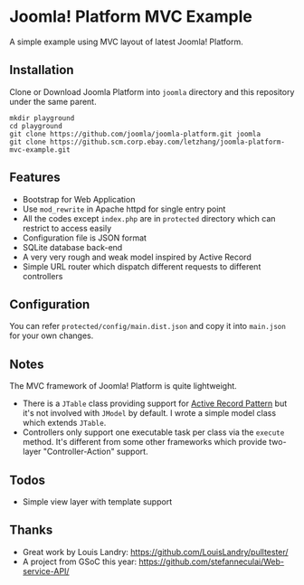 Joomla! Platform MVC Example
============================

A simple example using MVC layout of latest Joomla! Platform.

Installation
------------

Clone or Download Joomla Platform into `joomla` directory and this repository under the same parent.

    mkdir playground
    cd playground
    git clone https://github.com/joomla/joomla-platform.git joomla
    git clone https://github.scm.corp.ebay.com/letzhang/joomla-platform-mvc-example.git


Features
--------
* Bootstrap for Web Application
* Use `mod_rewrite` in Apache httpd for single entry point
* All the codes except `index.php` are in `protected` directory which can restrict to access easily
* Configuration file is JSON format
* SQLite database back-end
* A very very rough and weak model inspired by Active Record
* Simple URL router which dispatch different requests to different controllers


Configuration
-------------
You can refer `protected/config/main.dist.json` and copy it into `main.json` for your own changes.


Notes
-----
The MVC framework of Joomla! Platform is quite lightweight.

* There is a `JTable` class providing support for [Active Record Pattern](http://en.wikipedia.org/wiki/Active_record_pattern) but it's not involved with `JModel` by default. I wrote a simple model class which extends `JTable`.
* Controllers only support one executable task per class via the `execute` method. It's different from some other frameworks which provide two-layer "Controller-Action" support.


Todos
-----
* Simple view layer with template support


Thanks
------
* Great work by Louis Landry: https://github.com/LouisLandry/pulltester/
* A project from GSoC this year: https://github.com/stefanneculai/Web-service-API/